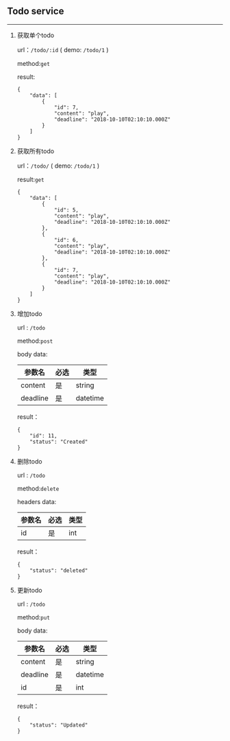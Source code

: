 ## Todo service
---
1. 获取单个todo

   url：`/todo/:id`   ( demo:  `/todo/1` )

   method:`get`

   result:

   ```
   {
       "data": [
           {
               "id": 7,
               "content": "play",
               "deadline": "2018-10-10T02:10:10.000Z"
           }
       ]
   }
   ```

   

2. 获取所有todo

   url：`/todo/`   ( demo:  `/todo/1` )

   result:`get`

   ```
   {
       "data": [
           {
               "id": 5,
               "content": "play",
               "deadline": "2018-10-10T02:10:10.000Z"
           },
           {
               "id": 6,
               "content": "play",
               "deadline": "2018-10-10T02:10:10.000Z"
           },
           {
               "id": 7,
               "content": "play",
               "deadline": "2018-10-10T02:10:10.000Z"
           }
       ]
   }
   ```

   

3. 增加todo

   url : `/todo`

   method:`post`

   body data:

   | 参数名   | 必选 | 类型     |
   | -------- | ---- | -------- |
   | content  | 是   | string   |
   | deadline | 是   | datetime |

   result：

   ```
   {
       "id": 11,
       "status": "Created"
   }
   ```

   

4. 删除todo

   url : `/todo`

   method:`delete`

   headers data:

   | 参数名 | 必选 | 类型 |
   | ------ | ---- | ---- |
   | id     | 是   | int  |

   result：

   ```
   {
       "status": "deleted"
   }
   ```

   

5. 更新todo

   url : `/todo`

   method:`put`

   body data:

   | 参数名   | 必选 | 类型     |
   | -------- | ---- | -------- |
   | content  | 是   | string   |
   | deadline | 是   | datetime |
   | id       | 是   | int      |

   result：

   ```
   {
       "status": "Updated"
   }
   ```

   
